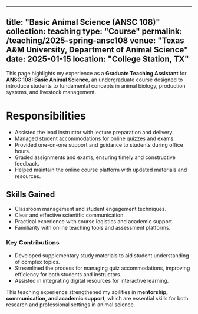 
---
title: "Basic Animal Science (ANSC 108)"
collection: teaching
type: "Course"
permalink: /teaching/2025-spring-ansc108
venue: "Texas A&M University, Department of Animal Science"
date: 2025-01-15
location: "College Station, TX"
---


This page highlights my experience as a **Graduate Teaching Assistant** for **ANSC 108: Basic Animal Science**, an undergraduate course designed to introduce students to fundamental concepts in animal biology, production systems, and livestock management.

# Responsibilities

* Assisted the lead instructor with lecture preparation and delivery.
* Managed student accommodations for online quizzes and exams.
* Provided one-on-one support and guidance to students during office hours.
* Graded assignments and exams, ensuring timely and constructive feedback.
* Helped maintain the online course platform with updated materials and resources.

## Skills Gained

* Classroom management and student engagement techniques.
* Clear and effective scientific communication.
* Practical experience with course logistics and academic support.
* Familiarity with online teaching tools and assessment platforms.

### Key Contributions

* Developed supplementary study materials to aid student understanding of complex topics.
* Streamlined the process for managing quiz accommodations, improving efficiency for both students and instructors.
* Assisted in integrating digital resources for interactive learning.

This teaching experience strengthened my abilities in **mentorship, communication, and academic support**, which are essential skills for both research and professional settings in animal science.

